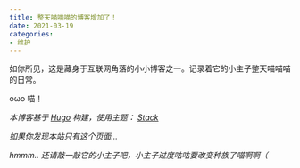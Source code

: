```yaml
---
title: 整天喵喵喵的博客增加了！
date: 2021-03-19
categories:
- 维护
---
```


如你所见，这是藏身于互联网角落的小小博客之一。记录着它的小主子整天喵喵喵的日常。

oωo 喵！

*本博客基于* [*Hugo*](https://gohugo.io) *构建，使用主题：* [*Stack*](https://github.com/CaiJimmy/hugo-theme-stack)

*如果你发现本站只有这个页面...*

*hmmm.. 还请敲一敲它的小主子吧，小主子过度咕咕要改变种族了喵啊啊（*
